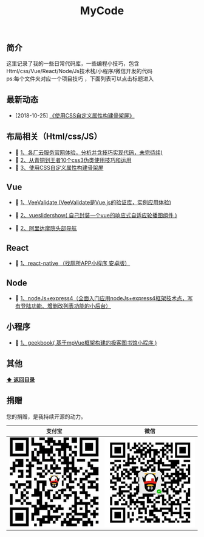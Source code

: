 <h1 align="center">
	<br>
	  MyCode
	<br>
	<br>
</h1>



## 简介 

这里记录了我的一些日常代码库，一些编程小技巧，包含Html/css/Vue/React/Node/Js技术栈/小程序/微信开发的代码  
ps:每个文件夹对应一个项目技巧 ，下面列表可以点击标题进入  

## 最新动态  

- [2018-10-25] [《使用CSS自定义属性构建骨架屏》](https://github.com/HongqingCao/MyCode/tree/master/skeleton-demo)  




## 布局相关（Html/css/JS）  
- :book: [1、各厂云服务官网体验，分析并含技巧实现代码，未完待续)]()  
- :book: [2、从青铜到王者10个css3伪类使用技巧和运用](https://github.com/HongqingCao/MyCode/tree/master/Pseudo-classes)  
- :book: [3、使用CSS自定义属性构建骨架屏](https://github.com/HongqingCao/MyCode/tree/master/skeleton-demo)  

## Vue  

- :book: [1、VeeValidate (VeeValidate是Vue.js的验证库，实例应用体验)](https://github.com/HongqingCao/MyCode/tree/master/VeeValidate)  
   
- :book: [2、vueslidershow( 自己封装一个vue的响应式自适应轮播图组件 )](https://github.com/HongqingCao/MyCode/tree/master/VueSliderShow)  

- :book: [2、阿里达摩院头部导航](https://github.com/HongqingCao/MyCode/tree/master/damopotal)  
 
  
## React  

- :book: [1、react-native （找厕所APP小程序 安卓版）](https://github.com/HongqingCao/MyCode/tree/master/Toilet-React-native)  

  
 
## Node  
- :book:  [1、nodeJs+express4（全面入门应用nodeJs+express4框架技术点，写有登陆功能、增删改列表功能的小后台）](https://github.com/HongqingCao/MyCode/tree/master/Node-Express4)   

## 小程序  
- :book: [1、geekbook( 基于mpVue框架构建的极客图书馆小程序 )](https://github.com/HongqingCao/MyCode/tree/master/geekbook)  
 
  
## 其他  

**[:arrow_up: 返回目录](##最新动态)**


## 捐赠

您的捐赠，是我持续开源的动力。


支付宝 | 微信
------|------
![](./public/alipay.jpg) | ![](./public/wechat.jpg)

